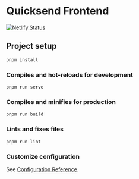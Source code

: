 # Quicksend Frontend

[![Netlify Status](https://api.netlify.com/api/v1/badges/d88ee1ec-40b0-4a90-9265-7c50e3bb9c90/deploy-status)](https://app.netlify.com/sites/quick-send/deploys)

## Project setup
```
pnpm install
```

### Compiles and hot-reloads for development
```
pnpm run serve
```

### Compiles and minifies for production
```
pnpm run build
```

### Lints and fixes files
```
pnpm run lint
```

### Customize configuration
See [Configuration Reference](https://cli.vuejs.org/config/).
